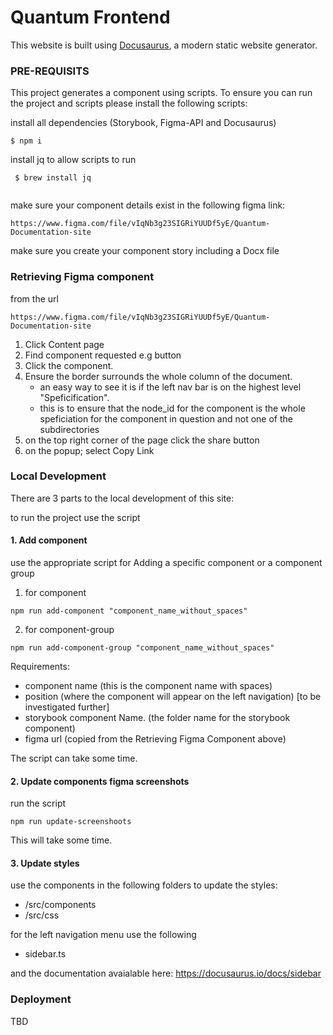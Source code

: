 # Quantum Frontend

This website is built using [Docusaurus](https://docusaurus.io/), a modern static website generator.

### PRE-REQUISITS
This project generates a component using scripts.
To ensure you can run the project and scripts please install the following scripts: 

install all dependencies (Storybook, Figma-API and Docusaurus)
```
$ npm i
```

install jq to allow scripts to run 
```
 $ brew install jq
 
```

make sure your component details exist in the following figma link: 
```
https://www.figma.com/file/vIqNb3g23SIGRiYUUDf5yE/Quantum-Documentation-site
```


make sure you create your component story including a Docx file



### Retrieving Figma component
from the url 
```
https://www.figma.com/file/vIqNb3g23SIGRiYUUDf5yE/Quantum-Documentation-site
```

1. Click Content page
2. Find component requested e.g button 
3. Click the component.
4. Ensure the border surrounds the whole column of the document. 
    - an easy way to see it is if the left nav bar is on the highest level "Speficification". 
    - this is to ensure that the node_id for the component is the whole speficiation for the component in question and not one of the subdirectories
5. on the top right corner of the page click the share button 
6. on the popup; select Copy Link

### Local Development
There are 3 parts to the local development of this site: 
 
to run the project use the script

#### 1. Add component
use the appropriate script for Adding a specific component or a component group
1. for component
```
npm run add-component "component_name_without_spaces"
```

2. for component-group 
```
npm run add-component-group "component_name_without_spaces"
```

Requirements: 
- component name (this is the component name with spaces)
- position (where the component will appear on the left navigation) [to be investigated further]
- storybook component Name. (the folder name for the storybook component)
- figma url (copied from the Retrieving Figma Component above)

The script can take some time. 


#### 2. Update components figma screenshots
run the script 
 ```
npm run update-screenshoots
```

This will take some time.

#### 3. Update styles
use the components in the following folders to update the styles: 
- /src/components
- /src/css

for the left navigation menu use the following
 - sidebar.ts

 and the documentation avaialable here: https://docusaurus.io/docs/sidebar



### Deployment 

TBD